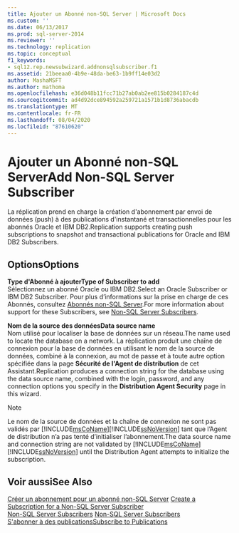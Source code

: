 ```yaml
---
title: Ajouter un Abonné non-SQL Server | Microsoft Docs
ms.custom: ''
ms.date: 06/13/2017
ms.prod: sql-server-2014
ms.reviewer: ''
ms.technology: replication
ms.topic: conceptual
f1_keywords:
- sql12.rep.newsubwizard.addnonsqlsubscriber.f1
ms.assetid: 21beeaa0-4b9e-48da-be63-1b9ff14e03d2
author: MashaMSFT
ms.author: mathoma
ms.openlocfilehash: e36d048b11fcc71b27ab0ab2ee815b0284187c4d
ms.sourcegitcommit: ad4d92dce894592a259721a1571b1d8736abacdb
ms.translationtype: MT
ms.contentlocale: fr-FR
ms.lasthandoff: 08/04/2020
ms.locfileid: "87610620"
---
```

# <a name="add-non-sql-server-subscriber"></a><span data-ttu-id="9949b-102">Ajouter un Abonné non-SQL Server</span><span class="sxs-lookup"><span data-stu-id="9949b-102">Add Non-SQL Server Subscriber</span></span>
  <span data-ttu-id="9949b-103">La réplication prend en charge la création d'abonnement par envoi de données (push) à des publications d'instantané et transactionnelles pour les abonnés Oracle et IBM DB2.</span><span class="sxs-lookup"><span data-stu-id="9949b-103">Replication supports creating push subscriptions to snapshot and transactional publications for Oracle and IBM DB2 Subscribers.</span></span>  
  
## <a name="options"></a><span data-ttu-id="9949b-104">Options</span><span class="sxs-lookup"><span data-stu-id="9949b-104">Options</span></span>  
 <span data-ttu-id="9949b-105">**Type d'Abonné à ajouter**</span><span class="sxs-lookup"><span data-stu-id="9949b-105">**Type of Subscriber to add**</span></span>  
 <span data-ttu-id="9949b-106">Sélectionnez un abonné Oracle ou IBM DB2.</span><span class="sxs-lookup"><span data-stu-id="9949b-106">Select an Oracle Subscriber or IBM DB2 Subscriber.</span></span> <span data-ttu-id="9949b-107">Pour plus d’informations sur la prise en charge de ces Abonnés, consultez [Abonnés non-SQL Server](non-sql/non-sql-server-subscribers.md).</span><span class="sxs-lookup"><span data-stu-id="9949b-107">For more information about support for these Subscribers, see [Non-SQL Server Subscribers](non-sql/non-sql-server-subscribers.md).</span></span>  
  
 <span data-ttu-id="9949b-108">**Nom de la source des données**</span><span class="sxs-lookup"><span data-stu-id="9949b-108">**Data source name**</span></span>  
 <span data-ttu-id="9949b-109">Nom utilisé pour localiser la base de données sur un réseau.</span><span class="sxs-lookup"><span data-stu-id="9949b-109">The name used to locate the database on a network.</span></span> <span data-ttu-id="9949b-110">La réplication produit une chaîne de connexion pour la base de données en utilisant le nom de la source de données, combiné à la connexion, au mot de passe et à toute autre option spécifiée dans la page **Sécurité de l'Agent de distribution** de cet Assistant.</span><span class="sxs-lookup"><span data-stu-id="9949b-110">Replication produces a connection string for the database using the data source name, combined with the login, password, and any connection options you specify in the **Distribution Agent Security** page in this wizard.</span></span>  
  
> [!NOTE]  
>  <span data-ttu-id="9949b-111">Le nom de la source de données et la chaîne de connexion ne sont pas validés par [!INCLUDE[msCoName](../../includes/msconame-md.md)][!INCLUDE[ssNoVersion](../../includes/ssnoversion-md.md)] tant que l’Agent de distribution n’a pas tenté d’initialiser l’abonnement.</span><span class="sxs-lookup"><span data-stu-id="9949b-111">The data source name and connection string are not validated by [!INCLUDE[msCoName](../../includes/msconame-md.md)][!INCLUDE[ssNoVersion](../../includes/ssnoversion-md.md)] until the Distribution Agent attempts to initialize the subscription.</span></span>  
  
## <a name="see-also"></a><span data-ttu-id="9949b-112">Voir aussi</span><span class="sxs-lookup"><span data-stu-id="9949b-112">See Also</span></span>  
 <span data-ttu-id="9949b-113">[Créer un abonnement pour un abonné non-SQL Server](create-a-subscription-for-a-non-sql-server-subscriber.md) </span><span class="sxs-lookup"><span data-stu-id="9949b-113">[Create a Subscription for a Non-SQL Server Subscriber](create-a-subscription-for-a-non-sql-server-subscriber.md) </span></span>  
 <span data-ttu-id="9949b-114">[Non-SQL Server Subscribers](non-sql/non-sql-server-subscribers.md) </span><span class="sxs-lookup"><span data-stu-id="9949b-114">[Non-SQL Server Subscribers](non-sql/non-sql-server-subscribers.md) </span></span>  
 [<span data-ttu-id="9949b-115">S'abonner à des publications</span><span class="sxs-lookup"><span data-stu-id="9949b-115">Subscribe to Publications</span></span>](subscribe-to-publications.md)  
  
  
